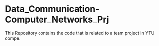 # Data_Communication-Computer_Networks_Prj
This Repository contains the code that is related to a team project in YTU compe.
